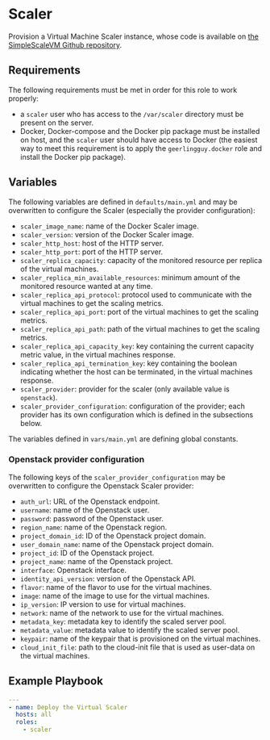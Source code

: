 # Scaler

Provision a Virtual Machine Scaler instance, whose code is available on [the SimpleScaleVM Github repository](https://github.com/Renater/SimpleScaleVM).


## Requirements

The following requirements must be met in order for this role to work properly:
* a `scaler` user who has access to the `/var/scaler` directory must be present on the server.
* Docker, Docker-compose and the Docker pip package must be installed on host, and the `scaler` user should have access to Docker (the easiest way to meet this requirement is to apply the `geerlingguy.docker` role and install the Docker pip package).


## Variables

The following variables are defined in `defaults/main.yml` and may be overwritten to configure the Scaler (especially the provider configuration):
* `scaler_image_name`: name of the Docker Scaler image.
* `scaler_version`: version of the Docker Scaler image.
* `scaler_http_host`: host of the HTTP server.
* `scaler_http_port`: port of the HTTP server.
* `scaler_replica_capacity`: capacity of the monitored resource per replica of the virtual machines.
* `scaler_replica_min_available_resources`: minimum amount of the monitored resource wanted at any time.
* `scaler_replica_api_protocol`: protocol used to communicate with the virtual machines to get the scaling metrics.
* `scaler_replica_api_port`: port of the virtual machines to get the scaling metrics.
* `scaler_replica_api_path`: path of the virtual machines to get the scaling metrics.
* `scaler_replica_api_capacity_key`: key containing the current capacity metric value, in the virtual machines response.
* `scaler_replica_api_termination_key`: key containing the boolean indicating whether the host can be terminated, in the virtual machines response.
* `scaler_provider`: provider for the scaler (only available value is `openstack`).
* `scaler_provider_configuration`: configuration of the provider; each provider has its own configuration which is defined in the subsections below.

The variables defined in `vars/main.yml` are defining global constants.

### Openstack provider configuration

The following keys of the `scaler_provider_configuration` may be overwritten to configure the Openstack Scaler provider:
* `auth_url`: URL of the Openstack endpoint.
* `username`: name of the Openstack user.
* `password`: password of the Openstack user.
* `region_name`: name of the Openstack region.
* `project_domain_id`: ID of the Openstack project domain.
* `user_domain_name`: name of the Openstack project domain.
* `project_id`: ID of the Openstack project.
* `project_name`: name of the Openstack project.
* `interface`: Openstack interface.
* `identity_api_version`: version of the Openstack API.
* `flavor`: name of the flavor to use for the virtual machines.
* `image`: name of the image to use for the virtual machines.
* `ip_version`: IP version to use for virtual machines.
* `network`: name of the network to use for the virtual machines.
* `metadata_key`: metadata key to identify the scaled server pool.
* `metadata_value`: metadata value to identify the scaled server pool.
* `keypair`: name of the keypair that is provisioned on the virtual machines.
* `cloud_init_file`: path to the cloud-init file that is used as user-data on the virtual machines.


## Example Playbook

```yaml
---
- name: Deploy the Virtual Scaler
  hosts: all
  roles:
    - scaler
```
